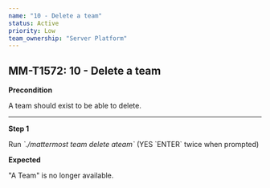 ```yaml
---
name: "10 - Delete a team"
status: Active
priority: Low
team_ownership: "Server Platform"
---
```


## MM-T1572: 10 - Delete a team

**Precondition**

A team should exist to be able to delete.

---

**Step 1**

Run _\`./mattermost team delete ateam\`_ (YES \`ENTER\` twice when prompted)

**Expected**

"A Team" is no longer available.
